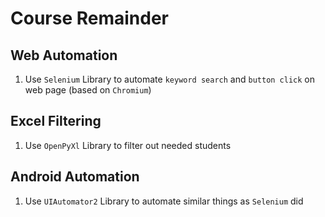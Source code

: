 # Course Remainder
## Web Automation

1. Use `Selenium` Library to automate `keyword search` and `button click` on web page (based on `Chromium`)

## Excel Filtering

1. Use `OpenPyXl` Library to filter out needed students

## Android Automation

1. Use `UIAutomator2` Library to automate similar things as `Selenium` did